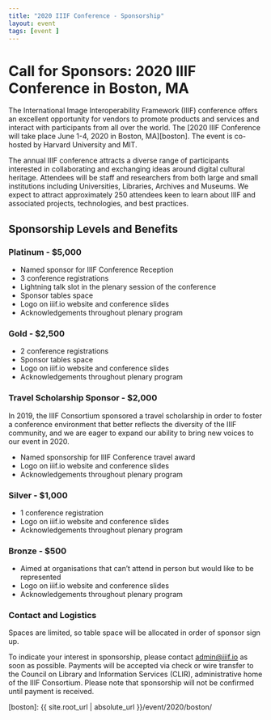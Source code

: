 ```yaml
---
title: "2020 IIIF Conference - Sponsorship"
layout: event
tags: [event ]
---
```


# Call for Sponsors: 2020 IIIF Conference in Boston, MA

The International Image Interoperability Framework (IIIF) conference offers an excellent opportunity for vendors to promote products and services and interact with participants from all over the world. The [2020 IIIF Conference will take place June 1-4, 2020 in Boston, MA][boston]. The event is co-hosted by Harvard University and MIT.

The annual IIIF conference attracts a diverse range of participants interested in collaborating and exchanging ideas around digital cultural heritage. Attendees will be staff and researchers from both large and small institutions including Universities, Libraries, Archives and Museums. We expect to attract approximately 250 attendees keen to learn about IIIF and associated projects, technologies, and best practices. 


## Sponsorship Levels and Benefits

### Platinum - $5,000

* Named sponsor for IIIF Conference Reception
* 3 conference registrations
* Lightning talk slot in the plenary session of the conference
* Sponsor tables space
* Logo on iiif.io website and conference slides
* Acknowledgements throughout plenary program


### Gold - $2,500

* 2 conference registrations
* Sponsor tables space 
* Logo on iiif.io website and conference slides
* Acknowledgements throughout plenary program

### Travel Scholarship Sponsor - $2,000

In 2019, the IIIF Consortium sponsored a travel scholarship in order to foster a conference environment that better reflects the diversity of the IIIF community, and we are eager to expand our ability to bring new voices to our event in 2020. 

* Named sponsorship for IIIF Conference travel award
* Logo on iiif.io website and conference slides
* Acknowledgements throughout plenary program


### Silver - $1,000
* 1 conference registration
* Logo on iiif.io website and conference slides
* Acknowledgements throughout plenary program


### Bronze - $500
* Aimed at organisations that can’t attend in person but would like to be represented
* Logo on iiif.io website and conference slides
* Acknowledgements throughout plenary program

### Contact and Logistics

Spaces are limited, so table space will be allocated in order of sponsor sign up.

To indicate your interest in sponsorship, please contact <admin@iiif.io> as soon as possible. Payments will be accepted via check or wire transfer to the Council on Library and Information Services (CLIR), administrative home of the IIIF Consortium. Please note that sponsorship will not be confirmed until payment is received.

[boston]:  {{ site.root_url | absolute_url }}/event/2020/boston/